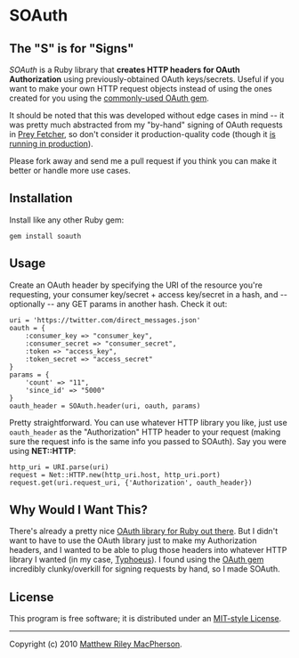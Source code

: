 # SOAuth #
## The "S" is for "Signs" ##

*SOAuth* is a Ruby library that **creates HTTP headers for OAuth Authorization** using previously-obtained OAuth keys/secrets. Useful if you want to make your own HTTP request objects instead of using the ones created for you using the [commonly-used OAuth gem](http://github.com/mojodna/oauth).

It should be noted that this was developed without edge cases in mind -- it was pretty much abstracted from my "by-hand" signing of OAuth requests in [Prey Fetcher](http://preyfetcher.com), so don't consider it production-quality code (though it [is running in production](http://preyfetcher.com)).

Please fork away and send me a pull request if you think you can make it better or handle more use cases.

## Installation ##

Install like any other Ruby gem:

	gem install soauth

## Usage ##

Create an OAuth header by specifying the URI of the resource you're requesting, your consumer key/secret + access key/secret in a hash, and -- optionally -- any GET params in another hash. Check it out:

	uri = 'https://twitter.com/direct_messages.json'
	oauth = {
		:consumer_key => "consumer_key",
		:consumer_secret => "consumer_secret",
		:token => "access_key",
		:token_secret => "access_secret"
	}
	params = {
		'count' => "11",
		'since_id' => "5000"
	}
	oauth_header = SOAuth.header(uri, oauth, params)

Pretty straightforward. You can use whatever HTTP library you like, just use `oauth_header` as the "Authorization" HTTP header to your request (making sure the request info is the same info you passed to SOAuth). Say you were using **NET::HTTP**:

	http_uri = URI.parse(uri)
	request = Net::HTTP.new(http_uri.host, http_uri.port)
	request.get(uri.request_uri, {'Authorization', oauth_header})

## Why Would I Want This? ##

There's already a pretty nice [OAuth library for Ruby out there](http://github.com/mojodna/oauth). But I didn't want to have to use the OAuth library just to make my Authorization headers, and I wanted to be able to plug those headers into whatever HTTP library I wanted (in my case, [Typhoeus](http://github.com/pauldix/typhoeus)). I found using the [OAuth gem](http://github.com/mojodna/oauth) incredibly clunky/overkill for signing requests by hand, so I made SOAuth.

## License ##

This program is free software; it is distributed under an [MIT-style License](http://fosspass.org/license/mit?author=Matthew+Riley+MacPherson&year=2010).

---

Copyright (c) 2010 [Matthew Riley MacPherson](http://lonelyvegan.com).